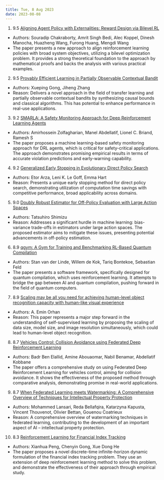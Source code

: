 ```yaml
---
title: Tue, 8 Aug 2023
date: 2023-08-08
---
```

1. 9.5 [Aligning Agent Policy with Externalities: Reward Design via Bilevel RL](https://arxiv.org/abs/2308.02585)
* Authors: Souradip Chakraborty, Amrit Singh Bedi, Alec Koppel, Dinesh Manocha, Huazheng Wang, Furong Huang, Mengdi Wang
* The paper presents a new approach to align reinforcement learning policies with broad system objectives, utilizing a bilevel optimization problem. It provides a strong theoretical foundation to the approach by mathematical proofs and backs the analysis with various practical examples.

2. 9.5 [Provably Efficient Learning in Partially Observable Contextual Bandit](https://arxiv.org/abs/2308.03572)
* Authors: Xueping Gong, Jiheng Zhang
* Reason: Delivers a novel approach in the field of transfer learning and partially observable contextual bandits by synthesizing causal bounds and classical algorithms. This has potential to enhance performance in real-use applications.

3. 9.2 [SMARLA: A Safety Monitoring Approach for Deep Reinforcement Learning Agents](https://arxiv.org/abs/2308.02594)
* Authors: Amirhossein Zolfagharian, Manel Abdellatif, Lionel C. Briand, Ramesh S
* The paper proposes a machine learning-based safety monitoring approach for DRL agents, which is critical for safety-critical applications. The approach demonstrates promising empirical results in terms of accurate violation predictions and early-warning capability.

4. 9.2 [Generalized Early Stopping in Evolutionary Direct Policy Search](https://arxiv.org/abs/2308.03574)
* Authors: Etor Arza, Leni K. Le Goff, Emma Hart
* Reason: Presents a unique early stopping method for direct policy search, demonstrating utilization of computation time savings with competitive performance, broad applicability across domains.

5. 9.0 [Doubly Robust Estimator for Off-Policy Evaluation with Large Action Spaces](https://arxiv.org/abs/2308.03443)
* Authors: Tatsuhiro Shimizu
* Reason: Addresses a significant hurdle in machine learning: bias-variance trade-offs in estimators under large action spaces. The proposed estimator aims to mitigate these issues, presenting potential advancements in off-policy estimation.

6. 8.9 [qgym: A Gym for Training and Benchmarking RL-Based Quantum Compilation](https://arxiv.org/abs/2308.02536)
* Authors: Stan van der Linde, Willem de Kok, Tariq Bontekoe, Sebastian Feld
* The paper presents a software framework, specifically designed for quantum compilation, which uses reinforcement learning. It attempts to bridge the gap between AI and quantum compilation, pushing forward in the field of quantum computers.

7. 8.9 [Scaling may be all you need for achieving human-level object recognition capacity with human-like visual experience](https://arxiv.org/abs/2308.03712)
* Authors: A. Emin Orhan
* Reason: This paper represents a major step forward in the understanding of self-supervised learning by proposing the scaling of data size, model size, and image resolution simultaneously, which could lead to human-level object recognition.

8. 8.7 [Vehicles Control: Collision Avoidance using Federated Deep Reinforcement Learning](https://arxiv.org/abs/2308.02614)
* Authors: Badr Ben Elallid, Amine Abouaomar, Nabil Benamar, Abdellatif Kobbane
* The paper offers a comprehensive study on using Federated Deep Reinforcement Learning for vehicles control, aiming for collision avoidance. It shows the effectiveness of the proposed method through comparative analysis, demonstrating promise in real-world applications.

9. 8.7 [When Federated Learning meets Watermarking: A Comprehensive Overview of Techniques for Intellectual Property Protection](https://arxiv.org/abs/2308.03573)
* Authors: Mohammed Lansari, Reda Bellafqira, Katarzyna Kapusta, Vincent Thouvenot, Olivier Bettan, Gouenou Coatrieux
* Reason: A comprehensive overview of watermarking techniques in federated learning, contributing to the development of an important aspect of AI – intellectual property protection.

10. 8.3 [Reinforcement Learning for Financial Index Tracking](https://arxiv.org/abs/2308.02820)
* Authors: Xianhua Peng, Chenyin Gong, Xue Dong He
* The paper proposes a novel discrete-time infinite-horizon dynamic formulation of the financial index tracking problem. They use an extension of deep reinforcement learning method to solve this problem, and demonstrate the effectiveness of their approach through empirical study.

